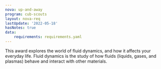 ```yaml
---
nova: up-and-away
program: cub-scouts
layout: nova-req
lastUpdate: '2022-05-18'
hasNotes: true
data:
    requirements: requirements.yaml
---
```


This award explores the world of fluid dynamics, and how it affects your everyday life. Fluid dynamics is the study of how fluids (liquids, gases, and plasmas) behave and interact with other materials.
